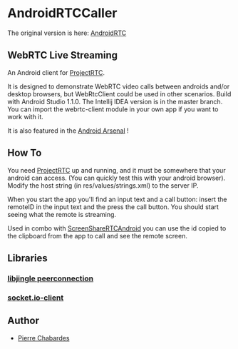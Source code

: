 # AndroidRTCCaller

The original version is here: [AndroidRTC](https://github.com/pchab/AndroidRTC)



## WebRTC Live Streaming

An Android client for [ProjectRTC](https://github.com/pchab/ProjectRTC).

It is designed to demonstrate WebRTC video calls between androids and/or desktop browsers, but WebRtcClient could be used in other scenarios. 
Build with Android Studio 1.1.0. The Intellij IDEA version is in the master branch.
You can import the webrtc-client module in your own app if you want to work with it.

It is also featured in the [Android Arsenal](https://android-arsenal.com/details/3/1262) !

## How To

You need [ProjectRTC](https://github.com/pchab/ProjectRTC) up and running, and it must be somewhere that your android can access. (You can quickly test this with your android browser). Modify the host string (in res/values/strings.xml) to the server IP.

When you start the app you'll find an input text and a call button: insert the remoteID in the input text and the press the call button. You should start seeing what the remote is streaming.

Used in combo with [ScreenShareRTCAndroid](https://github.com/cicababba/ScreenShareRTCAndroid) you can use the id copied to the clipboard from the app to call and see the remote screen.


## Libraries

### [libjingle peerconnection](https://code.google.com/p/webrtc/)
### [socket.io-client](https://github.com/nkzawa/socket.io-client.java)

## Author

- [Pierre Chabardes](mailto:pierre@chabardes.net)
